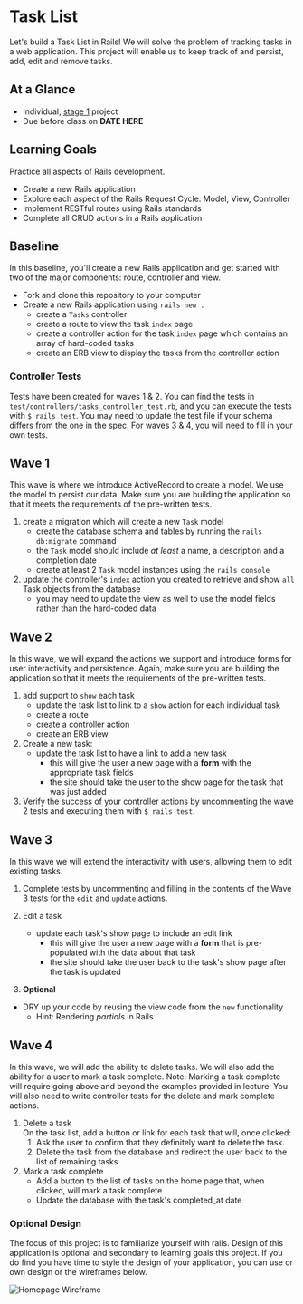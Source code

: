 # Task List

Let's build a Task List in Rails! We will solve the problem of tracking tasks in a web application. This project will enable us to keep track of and persist, add, edit and remove tasks. 

## At a Glance
- Individual, [stage 1](https://github.com/Ada-Developers-Academy/pedagogy/blob/master/classroom/rule-of-three.md#stage-1) project
- Due before class on **DATE HERE**

## Learning Goals

Practice all aspects of Rails development.

- Create a new Rails application
- Explore each aspect of the Rails Request Cycle: Model, View, Controller
- Implement RESTful routes using Rails standards
- Complete all CRUD actions in a Rails application

## Baseline

In this baseline, you'll create a new Rails application and get started with two of the major components: route, controller and view.

- Fork and clone this repository to your computer
- Create a new Rails application using `rails new .`
  - create a `Tasks` controller
  - create a route to view the task `index` page
  - create a controller action for the task `index` page which contains an array of hard-coded tasks
  - create an ERB view to display the tasks from the controller action

### Controller Tests

Tests have been created for waves 1 & 2.  You can find the tests in `test/controllers/tasks_controller_test.rb`, and you can execute the tests with `$ rails test`.  You may need to update the test file if your schema differs from the one in the spec.  For waves 3 & 4, you will need to fill in your own tests.

## Wave 1

This wave is where we introduce ActiveRecord to create a model. We use the model to persist our data. Make sure you are building the application so that it meets the requirements of the pre-written tests.

1. create a migration which will create a new `Task` model
    - create the database schema and tables by running the `rails db:migrate` command
    - the `Task` model should include _at least_ a name, a description and a completion date
    - create at least 2 `Task` model instances using the `rails console`
1. update the controller's `index` action you created to retrieve and show `all` Task objects from the database
    - you may need to update the view as well to use the model fields rather than the hard-coded data

## Wave 2

In this wave, we will expand the actions we support and introduce forms for user interactivity and persistence. Again, make sure you are building the application so that it meets the requirements of the pre-written tests.

1. add support to `show` each task
    - update the task list to link to a `show` action for each individual task
    - create a route
    - create a controller action
    - create an ERB view
1. Create a new task:
    - update the task list to have a link to add a new task
      - this will give the user a new page with a **form** with the appropriate task fields
      - the site should take the user to the show page for the task that was just added
1. Verify the success of your controller actions by uncommenting the wave 2 tests and executing them with `$ rails test`.

## Wave 3

In this wave we will extend the interactivity with users, allowing them to edit existing tasks.

1. Complete tests by uncommenting and filling in the contents of the Wave 3 tests for the `edit` and `update` actions.  
1. Edit a task
    - update each task's show page to include an edit link
      - this will give the user a new page with a **form** that is pre-populated with the data about that task
      - the site should take the user back to the task's show page after the task is updated

1. **Optional**
  - DRY up your code by reusing the view code from the `new` functionality
    - Hint: Rendering _partials_ in Rails

## Wave 4

In this wave, we will add the ability to delete tasks. We will also add the ability for a user to mark a task complete. Note: Marking a task complete will require going above and beyond the examples provided in lecture.  You will also need to write controller tests for the delete and mark complete actions.

1. Delete a task  
    On the task list, add a button or link for each task that will, once clicked:
    1. Ask the user to confirm that they definitely want to delete the task.
    1. Delete the task from the database and redirect the user back to the list of remaining tasks
1. Mark a task complete
    - Add a button to the list of tasks on the home page that, when clicked, will mark a task complete
    - Update the database with the task's completed_at date

### Optional Design

The focus of this project is to familiarize yourself with rails. Design of this application is optional and secondary to learning goals this project. If you do find you have time to style the design of your application, you can use or own design or the wireframes below.

![Homepage Wireframe](/imgs/tasklist_homepage.jpg "Homepage Wireframe")
